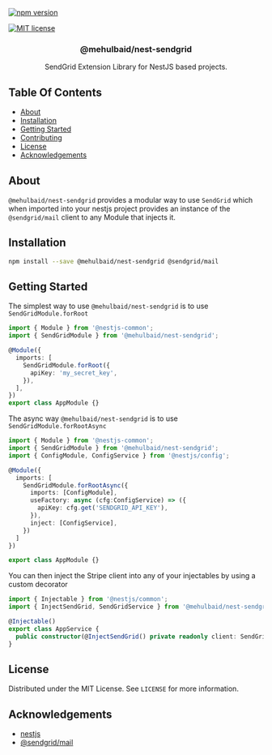 [![npm version](https://img.shields.io/npm/v/@mehulbaid/nest-sendgrid?style=for-the-badge)](https://npmjs.com/package/@mehulbaid/nest-sendgrid "View this project on NPM")

[![MIT license](http://img.shields.io/badge/license-MIT-brightgreen.svg?style=for-the-badge)](http://opensource.org/licenses/MIT)

<p align="center">
  <h3 align="center">
    @mehulbaid/nest-sendgrid
  </h3>

  <p align="center">
    SendGrid Extension Library for NestJS based projects.
  </p>
</p>

## Table Of Contents

- [About](#about)
- [Installation](#installation)
- [Getting Started](#getting-started)
- [Contributing](#contributing)
- [License](#license)
- [Acknowledgements](#acknowledgements)

## About

`@mehulbaid/nest-sendgrid` provides a modular way to use `SendGrid` which when imported into
your nestjs project provides an instance of the `@sendgrid/mail` client to any Module that injects it. 

## Installation

```bash
npm install --save @mehulbaid/nest-sendgrid @sendgrid/mail
```

## Getting Started

The simplest way to use `@mehulbaid/nest-sendgrid` is to use `SendGridModule.forRoot`

```typescript
import { Module } from '@nestjs-common';
import { SendGridModule } from '@mehulbaid/nest-sendgrid';

@Module({
  imports: [
    SendGridModule.forRoot({
      apiKey: 'my_secret_key',
    }),
  ],
})
export class AppModule {}
```

The async way `@mehulbaid/nest-sendgrid` is to use `SendGridModule.forRootAsync`

```typescript
import { Module } from '@nestjs-common';
import { SendGridModule } from '@mehulbaid/nest-sendgrid';
import { ConfigModule, ConfigService } from '@nestjs/config';

@Module({
  imports: [
    SendGridModule.forRootAsync({
      imports: [ConfigModule],
      useFactory: async (cfg:ConfigService) => ({
        apiKey: cfg.get('SENDGRID_API_KEY'),
      }),
      inject: [ConfigService],
    })
  ]
})

export class AppModule {}
```

You can then inject the Stripe client into any of your injectables by using a
custom decorator

```typescript
import { Injectable } from '@nestjs/common';
import { InjectSendGrid, SendGridService } from '@mehulbaid/nest-sendgrid';

@Injectable()
export class AppService {
  public constructor(@InjectSendGrid() private readonly client: SendGridService) {}
}
```

## License

Distributed under the MIT License. See `LICENSE` for more information.

## Acknowledgements

- [nestjs](https://nestjs.com)
- [@sendgrid/mail](https://github.com/sendgrid/sendgrid-nodejs/tree/master/packages/mail)
